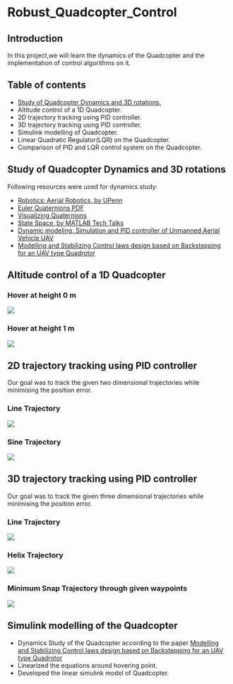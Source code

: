 # Robust_Quadcopter_Control

## Introduction
  In this project,we will learn the dynamics of the Quadcopter and the implementation of control algorithms on it.
## Table of contents
  * [Study of Quadcopter Dynamics and 3D rotations.](#Study-of-Quadcopter-Dynamics-and-3D-rotations)
  * Altitude control of a 1D Quadcopter.
  * 2D trajectory tracking using PID controller.
  * 3D trajectory tracking using PID controller.
  * Simulink modelling of Quadcopter.
  * Linear Quadratic Regulator(LQR) on the Quadcopter.
  * Comparison of PID and LQR control system on the Quadcopter.
## Study of Quadcopter Dynamics and 3D rotations
  Following resources were used for dynamics study:
  * [Robotics: Aerial Robotics, by UPenn](https://www.coursera.org/learn/robotics-flight?=)
  * [Euler Quaternions PDF](https://www.ccs.neu.edu/home/rplatt/cs5335_fall2017/slides/euler_quaternions.pdf)
  * [Visualizing Quaternions](https://eater.net/quaternions/)
  * [State Space, by MATLAB Tech Talks](https://www.youtube.com/playlist?list=PLn8PRpmsu08podBgFw66-IavqU2SqPg_w)
  * [Dynamic modeling, Simulation and PID controller of Unmanned Aerial Vehicle UAV](https://drive.google.com/file/d/17vC72CxguJSLH8T1SG_DPBBhd8WRzE7P/view?usp=sharing)
  * [Modelling and Stabilizing Control laws design based on Backstepping for an UAV type Quadrotor](https://drive.google.com/file/d/1x7zfYDEAd4OGHKVt8xIQ0uwxMXA-TSl7/view?usp=sharing)

## Altitude control of a 1D Quadcopter
### Hover at height 0 m

![](https://github.com/Ayush1285/Robust_Quadcopter_Control/blob/main/1-D%20Quadcopter%20Control/Results/Hover%20at%20height%200m.gif)

### Hover at height 1 m

![](https://github.com/Ayush1285/Robust_Quadcopter_Control/blob/main/1-D%20Quadcopter%20Control/Results/Hover%20at%20height%201m.gif)

## 2D trajectory tracking using PID controller
  Our goal was to track the given two dimensional trajectories while minimising the position error.
### Line Trajectory

![](https://github.com/Ayush1285/Robust_Quadcopter_Control/blob/main/2-D%20Quadcopter%20Control/Results/Line%20Traj.gif)

### Sine Trajectory

![](https://github.com/Ayush1285/Robust_Quadcopter_Control/blob/main/2-D%20Quadcopter%20Control/Results/Sine%20Traj.gif)

## 3D trajectory tracking using PID controller
  Our goal was to track the given three dimensional trajectories while minimising the position error.
### Line Trajectory

![](https://github.com/Ayush1285/Robust_Quadcopter_Control/blob/main/3-D%20Quadcopter%20Control/Results/line%20traj.gif)

### Helix Trajectory

![](https://github.com/Ayush1285/Robust_Quadcopter_Control/blob/main/3-D%20Quadcopter%20Control/Results/helix%20traj.gif)

### Minimum Snap Trajectory through given waypoints

![](https://github.com/Ayush1285/Robust_Quadcopter_Control/blob/main/3-D%20Quadcopter%20Control/Results/min%20snap%20traj.gif)

## Simulink modelling of the Quadcopter
  * Dynamics Study of the Quadcopter according to the paper [Modelling and Stabilizing Control laws design based on Backstepping for an UAV type Quadrotor](https://drive.google.com/file/d/1x7zfYDEAd4OGHKVt8xIQ0uwxMXA-TSl7/view?usp=sharing)
  * Linearized the equations around hovering point.
  * Developed the linear simulink model of Quadcopter.
